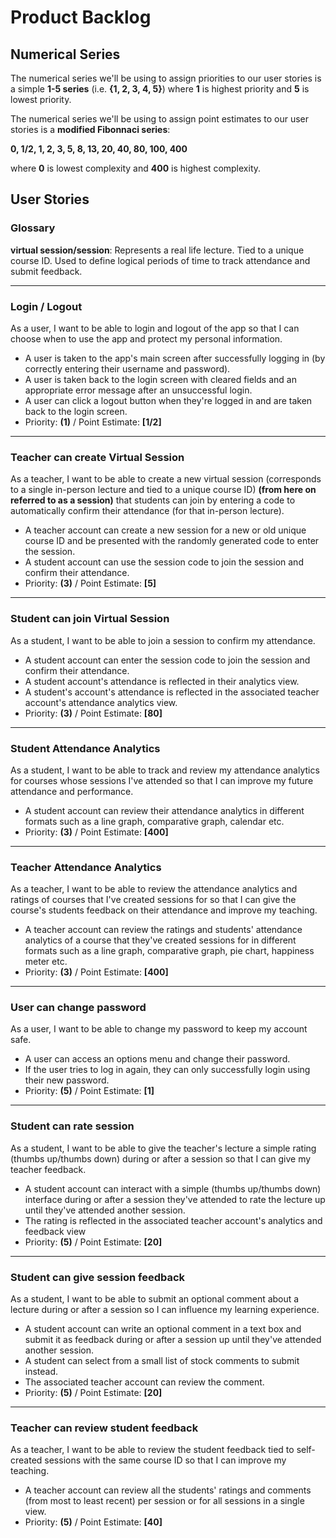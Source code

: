# Product Backlog

## Numerical Series

The numerical series we'll be using to assign priorities to our user stories is a simple **1-5 series** (i.e. **{1, 2, 3, 4, 5}**) where **1** is highest priority and **5** is lowest priority.

The numerical series we'll be using to assign point estimates to our user stories is a **modified Fibonnaci series**:

**0, 1/2, 1, 2, 3, 5, 8, 13, 20, 40, 80, 100, 400**

where **0** is lowest complexity and **400** is highest complexity.

## User Stories

### Glossary

**virtual session/session**: Represents a real life lecture. Tied to a unique course ID. Used to define logical periods of time to track attendance and submit feedback.

---

### Login / Logout

As a user, I want to be able to login and logout of the app so that I can choose when to use the app and protect my personal information.

* A user is taken to the app's main screen after successfully logging in (by correctly entering their username and password).
* A user is taken back to the login screen with cleared fields and an appropriate error message after an unsuccessful login.
* A user can click a logout button when they're logged in and are taken back to the login screen.
* Priority: **(1)** / Point Estimate: **[1/2]**

---

### Teacher can create Virtual Session

As a teacher, I want to be able to create a new virtual session (corresponds to a single in-person lecture and tied to a unique course ID) **(from here on referred to as a session)** that students can join by entering a code to automatically confirm their attendance (for that in-person lecture).

* A teacher account can create a new session for a new or old unique course ID and be presented with the randomly generated code to enter the session.
* A student account can use the session code to join the session and confirm their attendance.
* Priority: **(3)** / Point Estimate: **[5]**

---

### Student can join Virtual Session

As a student, I want to be able to join a session to confirm my attendance.

* A student account can enter the session code to join the session and confirm their attendance.
* A student account's attendance is reflected in their analytics view.
* A student's account's attendance is reflected in the associated teacher account's attendance analytics view.
* Priority: **(3)** / Point Estimate: **[80]**

---

### Student Attendance Analytics

As a student, I want to be able to track and review my attendance analytics for courses whose sessions I've attended so that I can improve my future attendance and performance.

* A student account can review their attendance analytics in different formats such as a line graph, comparative graph, calendar etc.
* Priority: **(3)** / Point Estimate: **[400]**

---

### Teacher Attendance Analytics

As a teacher, I want to be able to review the attendance analytics and ratings of courses that I've created sessions for so that I can give the course's students feedback on their attendance and improve my teaching.

* A teacher account can review the ratings and students' attendance analytics of a course that they've created sessions for in different formats such as a line graph, comparative graph, pie chart, happiness meter etc.
* Priority: **(3)** / Point Estimate: **[400]**

---

### User can change password

As a user, I want to be able to change my password to keep my account safe.

* A user can access an options menu and change their password.
* If the user tries to log in again, they can only successfully login using their new password.
* Priority: **(5)** / Point Estimate: **[1]**

---

### Student can rate session

As a student, I want to be able to give the teacher's lecture a simple rating (thumbs up/thumbs down) during or after a session so that I can give my teacher feedback.

* A student account can interact with a simple (thumbs up/thumbs down) interface during or after a session they've attended to rate the lecture up until they've attended another session.
* The rating is reflected in the associated teacher account's analytics and feedback view
* Priority: **(5)** / Point Estimate: **[20]**

---

### Student can give session feedback

As a student, I want to be able to submit an optional comment about a lecture during or after a session so I can influence my learning experience.

* A student account can write an optional comment in a text box and submit it as feedback during or after a session up until they've attended another session.
* A student can select from a small list of stock comments to submit instead.
* The associated teacher account can review the comment.
* Priority: **(5)** / Point Estimate: **[20]**

---

### Teacher can review student feedback

As a teacher, I want to be able to review the student feedback tied to self-created sessions with the same course ID so that I can improve my teaching.

* A teacher account can review all the students' ratings and comments (from most to least recent) per session or for all sessions in a single view.
* Priority: **(5)** / Point Estimate: **[40]**
